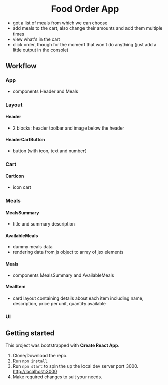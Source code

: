 <h1 align="center">Food Order App</h1>

- got a list of meals from which we can choose
- add meals to the cart, also change their amounts and add them multiple times
- view what's in the cart
- click order, though for the moment that won't do anything (just add a little output in the console)

## Workflow

### App

- components Header and Meals

### Layout

#### Header

- 2 blocks: header toolbar and image below the header

#### HeaderCartButton

- button (with icon, text and number)

### Cart

#### CartIcon

- icon cart

### Meals

#### MealsSummary

- title and summary description

#### AvailableMeals

- dummy meals data
- rendering data from js object to array of jsx elements

#### Meals

- components MealsSummary and AvailableMeals

#### MealItem

- card layout containing details about each item including name, description, price per unit, quantity available

### UI

## Getting started

This project was bootstrapped with **Create React App**.

1. Clone/Download the repo.
2. Run `npm install`.
3. Run `npm start` to spin the up the local dev server port 3000. [http://localhost:3000](http://localhost:3000/ "http://localhost:3000")
4. Make required changes to suit your needs.
